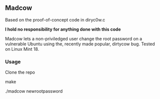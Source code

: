 ## Madcow

Based on the proof-of-concept code in diryc0w.c

__I hold no responsibility for anything done with this code__

Madcow lets a non-priviledged user change the root password on a vulnerable Ubuntu using the, recently made popular, dirtycow bug. Tested on Linux Mint 18.

### Usage

Clone the repo

make

./madcow newrootpassword
